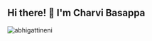 ## Hi there! 👋 I'm Charvi Basappa

<p><img align="left" src="https://github-readme-stats.vercel.app/api/top-langs?username=abhigattineni&show_icons=true&locale=en&layout=compact" alt="abhigattineni" /></p>

<!--

- 🔭 I’m currently working on ...
- 🌱 I’m currently learning ...
- 👯 I’m looking to collaborate on ...
- 🤔 I’m looking for help with ...
- 💬 Ask me about ...
- 📫 How to reach me: ...
- 😄 Pronouns: ...
- ⚡ Fun fact: ...
-->
